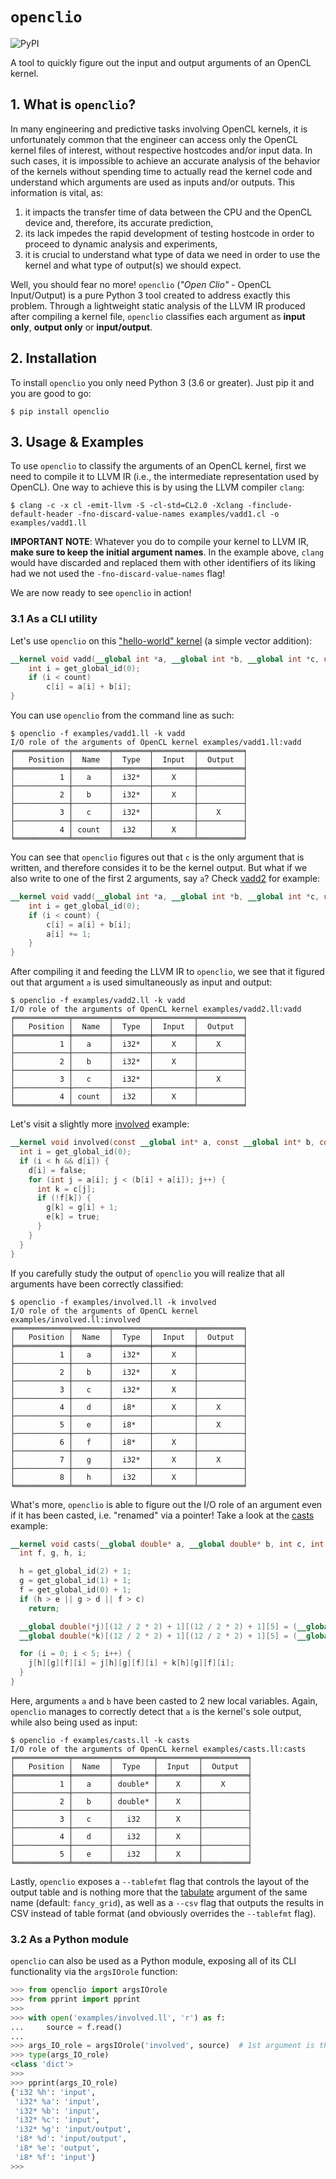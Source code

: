 # `openclio`

![PyPI](https://img.shields.io/pypi/v/openclio?color=dark%20green&label=PyPI%20release)

A tool to quickly figure out the input and output arguments of an OpenCL kernel.

## 1. What is `openclio`?

In many engineering and predictive tasks involving OpenCL kernels, it is unfortunately common that the engineer can access only the OpenCL kernel files of interest, without respective hostcodes and/or input data. In such cases, it is impossible to achieve an accurate analysis of the behavior of the kernels without spending time to actually read the kernel code and understand which arguments are used as inputs and/or outputs. This information is vital, as:

1. it impacts the transfer time of data between the CPU and the OpenCL device and, therefore, its accurate prediction,
2. its lack impedes the rapid development of testing hostcode in order to proceed to dynamic analysis and experiments,
3. it is crucial to understand what type of data we need in order to use the kernel and what type of output(s) we should expect.

Well, you should fear no more! `openclio` (*"Open Clio"* - OpenCL Input/Output) is a pure Python 3 tool created to address exactly this problem. Through a lightweight static analysis of the LLVM IR produced after compiling a kernel file, `openclio` classifies each argument as **input only**, **output only** or **input/output**.

## 2. Installation

To install `openclio` you only need Python 3 (3.6 or greater). Just pip it and you are good to go:

```
$ pip install openclio
```

## 3. Usage & Examples

To use `openclio` to classify the arguments of an OpenCL kernel, first we need to compile it to LLVM IR (i.e., the intermediate representation used by OpenCL). One way to achieve this is by using the LLVM compiler `clang`:

```
$ clang -c -x cl -emit-llvm -S -cl-std=CL2.0 -Xclang -finclude-default-header -fno-discard-value-names examples/vadd1.cl -o examples/vadd1.ll
```

**IMPORTANT NOTE**: Whatever you do to compile your kernel to LLVM IR, **make sure to keep the initial argument names**. In the example above, `clang` would have discarded and replaced them with other identifiers of its liking had we not used the `-fno-discard-value-names` flag!

We are now ready to see `openclio` in action!

### 3.1 As a CLI utility

Let's use `openclio` on this ["hello-world" kernel](examples/vadd1.cl) (a simple vector addition):

```opencl
__kernel void vadd(__global int *a, __global int *b, __global int *c, uint count) {
    int i = get_global_id(0);
    if (i < count)
        c[i] = a[i] + b[i];
}
```

You can use `openclio` from the command line as such:

```
$ openclio -f examples/vadd1.ll -k vadd
I/O role of the arguments of OpenCL kernel examples/vadd1.ll:vadd
╒════════════╤════════╤════════╤═════════╤══════════╕
│   Position │  Name  │  Type  │  Input  │  Output  │
╞════════════╪════════╪════════╪═════════╪══════════╡
│          1 │   a    │  i32*  │    X    │          │
├────────────┼────────┼────────┼─────────┼──────────┤
│          2 │   b    │  i32*  │    X    │          │
├────────────┼────────┼────────┼─────────┼──────────┤
│          3 │   c    │  i32*  │         │    X     │
├────────────┼────────┼────────┼─────────┼──────────┤
│          4 │ count  │  i32   │    X    │          │
╘════════════╧════════╧════════╧═════════╧══════════╛
```

You can see that `openclio` figures out that `c` is the only argument that is written, and therefore consides it to be the kernel output. But what if we also write to one of the first 2 arguments, say `a`? Check [vadd2](examples/vadd2.cl) for example:

```opencl
__kernel void vadd(__global int *a, __global int *b, __global int *c, uint count) {
    int i = get_global_id(0);
    if (i < count) {
        c[i] = a[i] + b[i];
        a[i] += 1;
    }
}
```

After compiling it and feeding the LLVM IR to `openclio`, we see that it figured out that argument `a` is used simultaneously as input and output:

```
$ openclio -f examples/vadd2.ll -k vadd
I/O role of the arguments of OpenCL kernel examples/vadd2.ll:vadd
╒════════════╤════════╤════════╤═════════╤══════════╕
│   Position │  Name  │  Type  │  Input  │  Output  │
╞════════════╪════════╪════════╪═════════╪══════════╡
│          1 │   a    │  i32*  │    X    │    X     │
├────────────┼────────┼────────┼─────────┼──────────┤
│          2 │   b    │  i32*  │    X    │          │
├────────────┼────────┼────────┼─────────┼──────────┤
│          3 │   c    │  i32*  │         │    X     │
├────────────┼────────┼────────┼─────────┼──────────┤
│          4 │ count  │  i32   │    X    │          │
╘════════════╧════════╧════════╧═════════╧══════════╛
```

Let's visit a slightly more [involved](examples/involved.cl) example:

```opencl
__kernel void involved(const __global int* a, const __global int* b, const __global int* c, __global char* d, __global char* e, __global char* f, __global int* g, const int h) {
  int i = get_global_id(0);
  if (i < h && d[i]) {
    d[i] = false;
    for (int j = a[i]; j < (b[i] + a[i]); j++) {
      int k = c[j];
      if (!f[k]) {
        g[k] = g[i] + 1;
        e[k] = true;
      }
    }
  }
}
```

If you carefully study the output of `openclio` you will realize that all arguments have been correctly classified:

```
$ openclio -f examples/involved.ll -k involved
I/O role of the arguments of OpenCL kernel examples/involved.ll:involved
╒════════════╤════════╤════════╤═════════╤══════════╕
│   Position │  Name  │  Type  │  Input  │  Output  │
╞════════════╪════════╪════════╪═════════╪══════════╡
│          1 │   a    │  i32*  │    X    │          │
├────────────┼────────┼────────┼─────────┼──────────┤
│          2 │   b    │  i32*  │    X    │          │
├────────────┼────────┼────────┼─────────┼──────────┤
│          3 │   c    │  i32*  │    X    │          │
├────────────┼────────┼────────┼─────────┼──────────┤
│          4 │   d    │  i8*   │    X    │    X     │
├────────────┼────────┼────────┼─────────┼──────────┤
│          5 │   e    │  i8*   │         │    X     │
├────────────┼────────┼────────┼─────────┼──────────┤
│          6 │   f    │  i8*   │    X    │          │
├────────────┼────────┼────────┼─────────┼──────────┤
│          7 │   g    │  i32*  │    X    │    X     │
├────────────┼────────┼────────┼─────────┼──────────┤
│          8 │   h    │  i32   │    X    │          │
╘════════════╧════════╧════════╧═════════╧══════════╛
```

What's more, `openclio` is able to figure out the I/O role of an argument even if it has been casted, i.e. "renamed" via a pointer! Take a look at the [casts](examples/casts.cl) example:

```opencl
__kernel void casts(__global double* a, __global double* b, int c, int d, int e) {
  int f, g, h, i;

  h = get_global_id(2) + 1;
  g = get_global_id(1) + 1;
  f = get_global_id(0) + 1;
  if (h > e || g > d || f > c)
    return;

  __global double(*j)[(12 / 2 * 2) + 1][(12 / 2 * 2) + 1][5] = (__global double(*)[(12 / 2 * 2) + 1][(12 / 2 * 2) + 1][5])a;
  __global double(*k)[(12 / 2 * 2) + 1][(12 / 2 * 2) + 1][5] = (__global double(*)[(12 / 2 * 2) + 1][(12 / 2 * 2) + 1][5])b;

  for (i = 0; i < 5; i++) {
    j[h][g][f][i] = j[h][g][f][i] + k[h][g][f][i];
  }
}
```

Here, arguments `a` and `b` have been casted to 2 new local variables. Again, `openclio` manages to correctly detect that `a` is the kernel's sole output, while also being used as input:

```
$ openclio -f examples/casts.ll -k casts
I/O role of the arguments of OpenCL kernel examples/casts.ll:casts
╒════════════╤════════╤═════════╤═════════╤══════════╕
│   Position │  Name  │  Type   │  Input  │  Output  │
╞════════════╪════════╪═════════╪═════════╪══════════╡
│          1 │   a    │ double* │    X    │    X     │
├────────────┼────────┼─────────┼─────────┼──────────┤
│          2 │   b    │ double* │    X    │          │
├────────────┼────────┼─────────┼─────────┼──────────┤
│          3 │   c    │   i32   │    X    │          │
├────────────┼────────┼─────────┼─────────┼──────────┤
│          4 │   d    │   i32   │    X    │          │
├────────────┼────────┼─────────┼─────────┼──────────┤
│          5 │   e    │   i32   │    X    │          │
╘════════════╧════════╧═════════╧═════════╧══════════╛
```

Lastly, `openclio` exposes a `--tablefmt` flag that controls the layout of the output table and is nothing more that the [tabulate](https://pypi.org/project/tabulate/) argument of the same name (default: `fancy_grid`), as well as a `--csv` flag that outputs the results in CSV instead of table format (and obviously overrides the `--tablefmt` flag).

### 3.2 As a Python module

`openclio` can also be used as a Python module, exposing all of its CLI functionality via the `argsIOrole` function:

```Python console
>>> from openclio import argsIOrole
>>> from pprint import pprint
>>>
>>> with open('examples/involved.ll', 'r') as f:
...     source = f.read()
...
>>> args_IO_role = argsIOrole('involved', source)  # 1st argument is the kernel name
>>> type(args_IO_role)
<class 'dict'>
>>>
>>> pprint(args_IO_role)
{'i32 %h': 'input',
 'i32* %a': 'input',
 'i32* %b': 'input',
 'i32* %c': 'input',
 'i32* %g': 'input/output',
 'i8* %d': 'input/output',
 'i8* %e': 'output',
 'i8* %f': 'input'}
>>>
```
